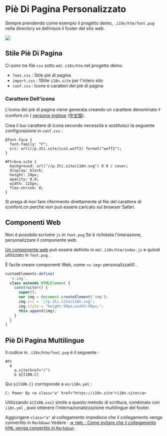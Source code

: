 # Piè Di Pagina Personalizzato

Sempre prendendo come esempio il progetto demo, `.i18n/htm/foot.pug` nella directory `md` definisce il footer del sito web.

![](https://p.3ti.site/1721286077.avif)

## Stile Piè Di Pagina

Ci sono tre file `css` sotto `md/.i18n/htm` nel progetto demo.

* `foot.css` : Stile piè di pagina
* `import.css` : 1Stile `i18n.site` per l'intero sito
* `conf.css` : Icone e caratteri del piè di pagina

### Carattere Dell'icona

L'icona del piè di pagina viene generata creando un carattere denominato `F` iconfont.cn ( [versione inglese](https://www.iconfont.cn/?lang=en-us) /[中文版](https://www.iconfont.cn/?lang=zh)).

Crea il tuo carattere di icona secondo necessità e sostituisci la seguente configurazione in `conf.css` :

```
@font-face {
  font-family: "F";
  src: url(//p.3ti.site/ico1.woff2) format("woff2");
}

#Ft>b>a.site {
  background: url("//p.3ti.site/i18n.svg") 0 0 / cover;
  display: block;
  height: 24px;
  opacity: 0.8;
  width: 115px;
  flex-shrink: 0;
}
```

Si prega di non fare riferimento direttamente al file del carattere di iconfont.cn perché non può essere caricato sul browser Safari.

## Componenti Web

Non è possibile scrivere `js` in `foot.pug` Se è richiesta l'interazione, personalizzare il componente web.

[Un componente web](https://www.freecodecamp.org/news/build-your-first-web-component/) può essere definito in `md/.i18n/htm/index.js` e quindi utilizzato in `foot.pug` .

È facile creare componenti Web, come `<x-img>` personalizzati0 .

```js
customElements.define(
  'x-img',
  class extends HTMLElement {
    constructor() {
      super();
      var img = document.createElement('img');
      img.src = '//p.3ti.site/i18n.svg';
      img.style = "height:99px;width:99px;";
      this.append(img);
    }
  }
)
```

## Piè Di Pagina Multilingue

Il codice in `.i18n/htm/foot.pug` è il seguente :

```
#Ft
  b
    a.site(href="/")
    b ${I18N.C}
```

Qui `${I18N.C}` corrisponde a `en/i18n.yml` :

```
C: Power By <a class="a" href="https://i18n.site">i18n.site</a>
```

Utilizzando `${I18N.xxx}` simile a questo metodo di scrittura, combinato con `i18n.yml` , puoi ottenere l'internazionalizzazione multilingue del footer.

Aggiungere `class="a"` al collegamento impedisce che il collegamento venga convertito in `MarkDown` Vedere :
 [➔ `YAML` : Come evitare che il collegamento `HTML` venga convertito in `Markdown`](/i18/qa#H2) .
